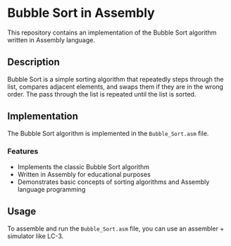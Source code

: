 # Bubble Sort in Assembly

This repository contains an implementation of the Bubble Sort algorithm written in Assembly language.

## Description

Bubble Sort is a simple sorting algorithm that repeatedly steps through the list, compares adjacent elements, and swaps them if they are in the wrong order. The pass through the list is repeated until the list is sorted.

## Implementation

The Bubble Sort algorithm is implemented in the `Bubble_Sort.asm` file. 

### Features

- Implements the classic Bubble Sort algorithm
- Written in Assembly for educational purposes
- Demonstrates basic concepts of sorting algorithms and Assembly language programming

## Usage

To assemble and run the `Bubble_Sort.asm` file, you can use an assembler + simulator like LC-3.

